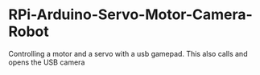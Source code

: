 # RPi-Arduino-Servo-Motor-Camera-Robot
Controlling a motor and a servo with a usb gamepad.  This also calls and opens the USB camera
